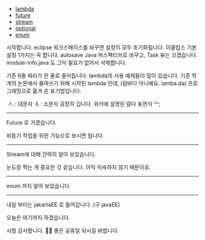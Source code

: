 - [lambda](https://okdevtv.com/mib/java/lambda)
- [future](https://okdevtv.com/mib/java/future)
- [stream](https://okdevtv.com/mib/java/stream)
- [optional](https://okdevtv.com/mib/java/optional)
- [enum](https://okdevtv.com/mib/java/enum)

시작합니다.
eclipse 워크스페이스를 바꾸면 설정이 모두 초기화됩니다.
이클립스 기본 설정 1가지는 꼭 합니다.
autosave
Java 퍼스펙티브로 바꾸고, Task 뷰는 끄겠습니다.
module-info.java 도 그닥 필요가 없어서 삭제합니다.

기존 6줄 짜리가 한 줄로 줄어듭니다.
lambda의 사용 예제들이 많이 있습니다.
기존 학계의 논문에서 줄여쓰기 위해 시작된 lambda 인데, (람바다 아니예요. lamba.da)
프로그래밍으로 옮겨 온 표기법입니다.

 ∧ : 대문자
 λ : 소문자
굉장히 깁니다. 위키에 설명된 람다 표현식 ^^;

---
Future 로 가겠습니다.

비동기 작업을 위한 기능으로 보시면 됩니다.

---
Stream에 대해 간략히 알아 보았습니다.

눈도장 찍는 게 중요한 것 같습니다. 아직 익숙하지 않기 때문이죠.

---
enum 까지 알아 보았습니다.

---
내일 부터는 jakartaEE 로 들어갑니다. (구 javaEE)

오늘은 여기까지 하겠습니다.

시청 감사합니다. 🙇‍♂️
좋은 공휴일 되시길 바랍니다.





